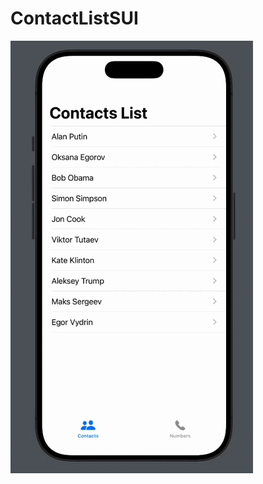# ContactListSUI

![GIF Example](https://github.com/CemenVy/ContactListSUI/blob/main/ContactListSUI.gif)
